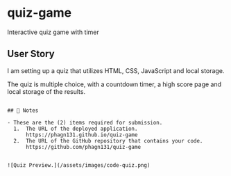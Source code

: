 # quiz-game
Interactive quiz game with timer


## User Story

I am setting up a quiz that utilizes HTML, CSS, JavaScript and local storage. 

The quiz is multiple choice, with a countdown timer, a high score page and local storage of the results. 
```

## 📝 Notes

- These are the (2) items required for submission.
  1.  The URL of the deployed application. 
      https://phagn131.github.io/quiz-game
  2.  The URL of the GitHub repository that contains your code. 
      https://github.com/phagn131/quiz-game


![Quiz Preview.](/assets/images/code-quiz.png)